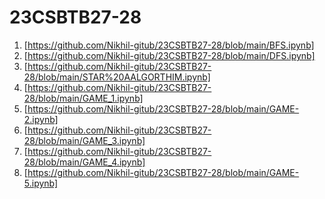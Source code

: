 # 23CSBTB27-28
1. [https://github.com/Nikhil-gitub/23CSBTB27-28/blob/main/BFS.ipynb]
2. [https://github.com/Nikhil-gitub/23CSBTB27-28/blob/main/DFS.ipynb]
3. [https://github.com/Nikhil-gitub/23CSBTB27-28/blob/main/STAR%20AALGORTHIM.ipynb]
4. [https://github.com/Nikhil-gitub/23CSBTB27-28/blob/main/GAME_1.ipynb]
5. [https://github.com/Nikhil-gitub/23CSBTB27-28/blob/main/GAME-2.ipynb]
6. [https://github.com/Nikhil-gitub/23CSBTB27-28/blob/main/GAME_3.ipynb]
7. [https://github.com/Nikhil-gitub/23CSBTB27-28/blob/main/GAME_4.ipynb]
8. [https://github.com/Nikhil-gitub/23CSBTB27-28/blob/main/GAME-5.ipynb]
